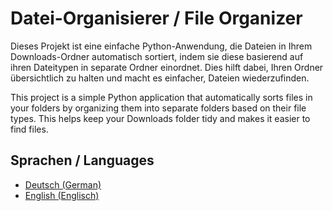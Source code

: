 # Datei-Organisierer / File Organizer

Dieses Projekt ist eine einfache Python-Anwendung, die Dateien in Ihrem Downloads-Ordner automatisch sortiert, indem sie diese basierend auf ihren Dateitypen in separate Ordner einordnet. Dies hilft dabei, Ihren Ordner übersichtlich zu halten und macht es einfacher, Dateien wiederzufinden.

This project is a simple Python application that automatically sorts files in your folders by organizing them into separate folders based on their file types. This helps keep your Downloads folder tidy and makes it easier to find files.

## Sprachen / Languages

-   [Deutsch (German)](docs/README_de.md)
-   [English (Englisch)](docs/README_en.md)
